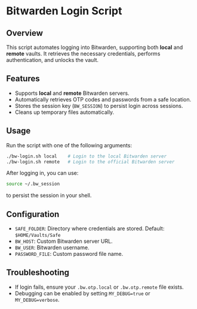 # Bitwarden Login Script

## Overview
This script automates logging into Bitwarden, supporting both **local** and **remote** vaults. It retrieves the necessary credentials, performs authentication, and unlocks the vault.

## Features
- Supports **local** and **remote** Bitwarden servers.
- Automatically retrieves OTP codes and passwords from a safe location.
- Stores the session key (`BW_SESSION`) to persist login across sessions.
- Cleans up temporary files automatically.

## Usage
Run the script with one of the following arguments:
```sh
./bw-login.sh local    # Login to the local Bitwarden server
./bw-login.sh remote   # Login to the official Bitwarden server
```

After logging in, you can use:
```sh
source ~/.bw_session
```
to persist the session in your shell.

## Configuration
- `SAFE_FOLDER`: Directory where credentials are stored. Default: `$HOME/Vaults/Safe`
- `BW_HOST`: Custom Bitwarden server URL.
- `BW_USER`: Bitwarden username.
- `PASSWORD_FILE`: Custom password file name.

## Troubleshooting
- If login fails, ensure your `.bw.otp.local` or `.bw.otp.remote` file exists.
- Debugging can be enabled by setting `MY_DEBUG=true` or `MY_DEBUG=verbose`.

